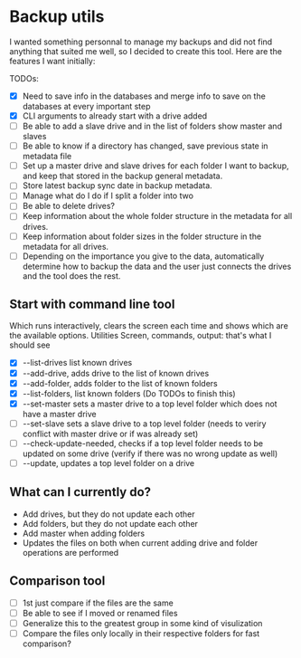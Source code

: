 # Backup utils

I wanted something personnal to manage my backups and did not find anything that suited me well, so I decided to create this tool. Here are the features I want initially:

TODOs:
- [X] Need to save info in the databases and merge info to save on the databases at every important step
- [X] CLI arguments to already start with a drive added
- [ ] Be able to add a slave drive and in the list of folders show master and slaves
- [ ] Be able to know if a directory has changed, save previous state in metadata file
- [ ] Set up a master drive and slave drives for each folder I want to backup, and keep that stored in the backup general metadata.
- [ ] Store latest backup sync date in backup metadata.
- [ ] Manage what do I do if I split a folder into two
- [ ] Be able to delete drives?
- [ ] Keep information about the whole folder structure in the metadata for all drives.
- [ ] Keep information about folder sizes in the folder structure in the metadata for all drives.
- [ ] Depending on the importance you give to the data, automatically determine how to backup the data and the user just connects the drives and the tool does the rest.

## Start with command line tool
Which runs interactively, clears the screen each time and shows which are the available options.
Utilities
Screen, commands, output: that's what I should see
- [X] --list-drives list known drives
- [X] --add-drive, adds drive to the list of known drives
- [X] --add-folder, adds folder to the list of known folders
- [X] --list-folders, list known folders (Do TODOs to finish this)
- [X] --set-master sets a master drive to a top level folder which does not have a master drive
- [ ] --set-slave sets a slave drive to a top level folder (needs to veriry conflict with master drive or if was already set)
- [ ] --check-update-needed, checks if a top level folder needs to be updated on some drive (verify if there was no wrong update as well)
- [ ] --update, updates a top level folder on a drive

## What can I currently do?
- Add drives, but they do not update each other
- Add folders, but they do not update each other
- Add master when adding folders
- Updates the files on both when current adding drive and folder operations are performed

## Comparison tool
- [ ] 1st just compare if the files are the same
- [ ] Be able to see if I moved or renamed files
- [ ] Generalize this to the greatest group in some kind of visulization
- [ ] Compare the files only locally in their respective folders for fast comparison?
